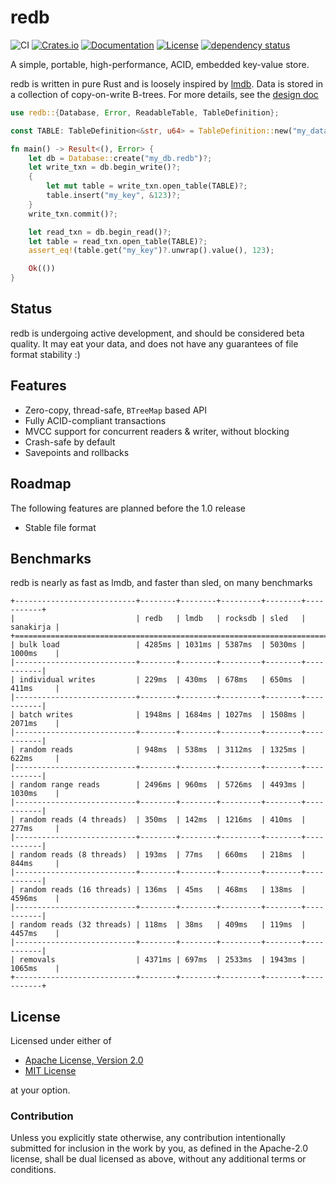 # redb

![CI](https://github.com/cberner/redb/actions/workflows/ci.yml/badge.svg)
[![Crates.io](https://img.shields.io/crates/v/redb.svg)](https://crates.io/crates/redb)
[![Documentation](https://docs.rs/redb/badge.svg)](https://docs.rs/redb)
[![License](https://img.shields.io/crates/l/redb)](https://crates.io/crates/redb)
[![dependency status](https://deps.rs/repo/github/cberner/redb/status.svg)](https://deps.rs/repo/github/cberner/redb)

A simple, portable, high-performance, ACID, embedded key-value store.

redb is written in pure Rust and is loosely inspired by [lmdb](http://www.lmdb.tech/doc/). Data is stored in a collection
of copy-on-write B-trees. For more details, see the [design doc](docs/design.md)

```rust
use redb::{Database, Error, ReadableTable, TableDefinition};

const TABLE: TableDefinition<&str, u64> = TableDefinition::new("my_data");

fn main() -> Result<(), Error> {
    let db = Database::create("my_db.redb")?;
    let write_txn = db.begin_write()?;
    {
        let mut table = write_txn.open_table(TABLE)?;
        table.insert("my_key", &123)?;
    }
    write_txn.commit()?;

    let read_txn = db.begin_read()?;
    let table = read_txn.open_table(TABLE)?;
    assert_eq!(table.get("my_key")?.unwrap().value(), 123);

    Ok(())
}
```

## Status
redb is undergoing active development, and should be considered beta quality. It may eat your data, and does not
have any guarantees of file format stability :)

## Features
* Zero-copy, thread-safe, `BTreeMap` based API
* Fully ACID-compliant transactions
* MVCC support for concurrent readers & writer, without blocking
* Crash-safe by default
* Savepoints and rollbacks

## Roadmap
The following features are planned before the 1.0 release
* Stable file format

## Benchmarks
redb is nearly as fast as lmdb, and faster than sled, on many benchmarks
```
+---------------------------+--------+--------+---------+--------+-----------+
|                           | redb   | lmdb   | rocksdb | sled   | sanakirja |
+============================================================================+
| bulk load                 | 4285ms | 1031ms | 5387ms  | 5030ms | 1000ms    |
|---------------------------+--------+--------+---------+--------+-----------|
| individual writes         | 229ms  | 430ms  | 678ms   | 650ms  | 411ms     |
|---------------------------+--------+--------+---------+--------+-----------|
| batch writes              | 1948ms | 1684ms | 1027ms  | 1508ms | 2071ms    |
|---------------------------+--------+--------+---------+--------+-----------|
| random reads              | 948ms  | 538ms  | 3112ms  | 1325ms | 622ms     |
|---------------------------+--------+--------+---------+--------+-----------|
| random range reads        | 2496ms | 960ms  | 5726ms  | 4493ms | 1030ms    |
|---------------------------+--------+--------+---------+--------+-----------|
| random reads (4 threads)  | 350ms  | 142ms  | 1216ms  | 410ms  | 277ms     |
|---------------------------+--------+--------+---------+--------+-----------|
| random reads (8 threads)  | 193ms  | 77ms   | 660ms   | 218ms  | 844ms     |
|---------------------------+--------+--------+---------+--------+-----------|
| random reads (16 threads) | 136ms  | 45ms   | 468ms   | 138ms  | 4596ms    |
|---------------------------+--------+--------+---------+--------+-----------|
| random reads (32 threads) | 118ms  | 38ms   | 409ms   | 119ms  | 4457ms    |
|---------------------------+--------+--------+---------+--------+-----------|
| removals                  | 4371ms | 697ms  | 2533ms  | 1943ms | 1065ms    |
+---------------------------+--------+--------+---------+--------+-----------+
```

## License

Licensed under either of

* [Apache License, Version 2.0](LICENSE-APACHE)
* [MIT License](LICENSE-MIT)

at your option.

### Contribution

Unless you explicitly state otherwise, any contribution intentionally
submitted for inclusion in the work by you, as defined in the Apache-2.0
license, shall be dual licensed as above, without any additional terms or
conditions.
